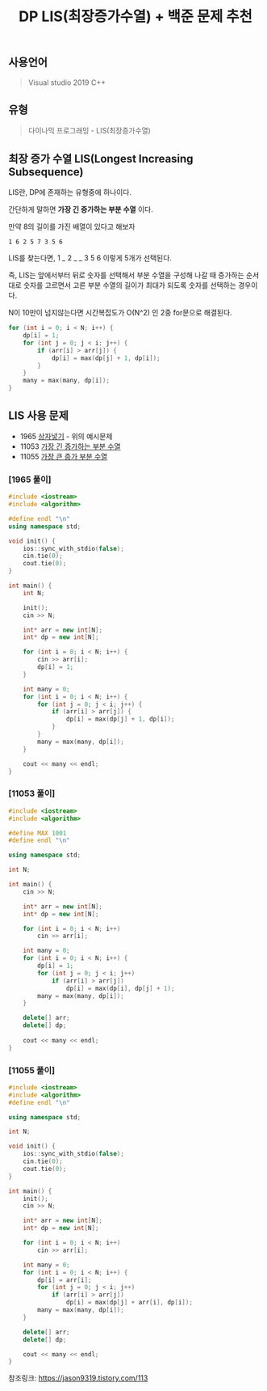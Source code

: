 ﻿---
title: "DP LIS(최장증가수열) + 백준 문제 추천"
categories: Algorithm
comments: true
---

## 사용언어
 > Visual studio 2019 C++ 

## 유형
  > 다이나믹 프로그래밍 - LIS(최장증가수열)

## **최장 증가 수열** LIS(Longest Increasing Subsequence)
 LIS란, DP에 존재하는 유형중에 하나이다.

 간단하게 말하면 **가장 긴 증가하는 부분 수열** 이다.

 만약 8의 길이를 가진 배열이 있다고 해보자

```
1 6 2 5 7 3 5 6
```
 
 LIS를 찾는다면,  1 _ 2 _ _ 3 5 6  이렇게 5개가 선택된다.

 즉, LIS는 앞에서부터 뒤로 숫자를 선택해서 부분 수열을 구성해 나갈 때 증가하는 순서대로 숫자를 고르면서
 고른 부분 수열의 길이가 최대가 되도록 숫자를 선택하는 경우이다.

 N이 10만이 넘지않는다면 시간복잡도가 O(N^2) 인 2중 for문으로 해결된다.

```c++
for (int i = 0; i < N; i++) {
	dp[i] = 1;
	for (int j = 0; j < i; j++) {
		if (arr[i] > arr[j]) {
			dp[i] = max(dp[j] + 1, dp[i]);
		}
	}
	many = max(many, dp[i]);
}
```

## LIS 사용 문제
 - 1965 [상자넣기](https://www.acmicpc.net/problem/1965) - 위의 예시문제
 - 11053 [가장 긴 증가하는 부분 수열](https://www.acmicpc.net/problem/11053)
 - 11055 [가장 큰 증가 부분 수열](https://www.acmicpc.net/problem/11055)

### [1965 풀이]

```c++
#include <iostream>
#include <algorithm>

#define endl "\n"
using namespace std;

void init() {
	ios::sync_with_stdio(false);
	cin.tie(0);
	cout.tie(0);
}

int main() {
	int N;

	init();
	cin >> N;

	int* arr = new int[N];
	int* dp = new int[N];

	for (int i = 0; i < N; i++) {
		cin >> arr[i];
		dp[i] = 1;
	}

	int many = 0;
	for (int i = 0; i < N; i++) {
		for (int j = 0; j < i; j++) {
			if (arr[i] > arr[j]) {
				dp[i] = max(dp[j] + 1, dp[i]);
			}
		}
		many = max(many, dp[i]);
	}

	cout << many << endl;
}
```


### [11053 풀이]

```c++
#include <iostream>
#include <algorithm>

#define MAX 1001
#define endl "\n"

using namespace std;

int N;

int main() {
	cin >> N;

	int* arr = new int[N];
	int* dp = new int[N];

	for (int i = 0; i < N; i++)
		cin >> arr[i];

	int many = 0;
	for (int i = 0; i < N; i++) {
		dp[i] = 1;
		for (int j = 0; j < i; j++)
			if (arr[i] > arr[j])
				dp[i] = max(dp[i], dp[j] + 1);
		many = max(many, dp[i]);
	}

	delete[] arr;
	delete[] dp;
	
	cout << many << endl;
}
```


### [11055 풀이]

```c++
#include <iostream>
#include <algorithm>
#define endl "\n"

using namespace std;

int N;

void init() {
	ios::sync_with_stdio(false);
	cin.tie(0);
	cout.tie(0);
}

int main() {
	init();
	cin >> N;

	int* arr = new int[N];
	int* dp = new int[N];

	for (int i = 0; i < N; i++)
		cin >> arr[i];

	int many = 0;
	for (int i = 0; i < N; i++) {
		dp[i] = arr[i];
		for (int j = 0; j < i; j++)
			if (arr[i] > arr[j])
				dp[i] = max(dp[j] + arr[i], dp[i]);
		many = max(many, dp[i]);
	}

	delete[] arr;
	delete[] dp;

	cout << many << endl;
}
```

참조링크: <https://jason9319.tistory.com/113>